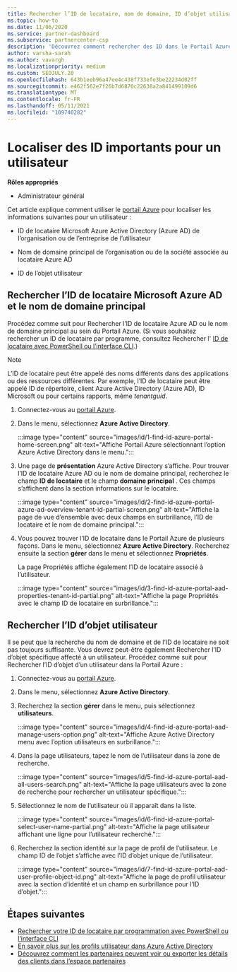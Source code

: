 ```yaml
---
title: Rechercher l’ID de locataire, nom de domaine, ID d’objet utilisateur
ms.topic: how-to
ms.date: 11/06/2020
ms.service: partner-dashboard
ms.subservice: partnercenter-csp
description: 'Découvrez comment rechercher des ID dans le Portail Azure : l’ID de locataire Azure AD de l’organisation, le nom de domaine ou l’ID d’objet utilisateur spécifique. Certaines tâches ont besoin de ces informations.'
author: varsha-sarah
ms.author: vavargh
ms.localizationpriority: medium
ms.custom: SEOJULY.20
ms.openlocfilehash: 643b1eeb96a47ee4c438f733efe3be22234d02ff
ms.sourcegitcommit: e462f562e7f26b7d6870c22638a2a841499109d6
ms.translationtype: MT
ms.contentlocale: fr-FR
ms.lasthandoff: 05/11/2021
ms.locfileid: "109740282"
---
```

# <a name="locate-important-ids-for-a-user"></a>Localiser des ID importants pour un utilisateur

**Rôles appropriés**

- Administrateur général

Cet article explique comment utiliser le [portail Azure](https://portal.azure.com/) pour localiser les informations suivantes pour un utilisateur :

- ID de locataire Microsoft Azure Active Directory (Azure AD) de l’organisation ou de l’entreprise de l’utilisateur

- Nom de domaine principal de l’organisation ou de la société associée au locataire Azure AD

- ID de l’objet utilisateur

## <a name="find-the-microsoft-azure-ad-tenant-id-and-primary-domain-name"></a>Rechercher l’ID de locataire Microsoft Azure AD et le nom de domaine principal

Procédez comme suit pour Rechercher l’ID de locataire Azure AD ou le nom de domaine principal au sein du Portail Azure. (Si vous souhaitez rechercher un ID de locataire par programme, consultez Rechercher l' [ID de locataire avec PowerShell ou l’interface CLI](/azure/active-directory/fundamentals/active-directory-how-to-find-tenant#find-tenant-id-with-powershell).)

> [!NOTE]
> L’ID de locataire peut être appelé des noms différents dans des applications ou des ressources différentes. Par exemple, l’ID de locataire peut être appelé ID de répertoire, client Azure Active Directory (Azure AD), ID Microsoft ou pour certains rapports, même *tenantguid*.

1. Connectez-vous au [portail Azure](https://portal.azure.com/).

2. Dans le menu, sélectionnez **Azure Active Directory**.

   :::image type="content" source="images/id/1-find-id-azure-portal-home-screen.png" alt-text="Affiche Portail Azure sélectionnant l’option Azure Active Directory dans le menu.":::

3. Une page de **présentation** Azure Active Directory s’affiche. Pour trouver l’ID de locataire Azure AD ou le nom de domaine principal, recherchez le champ **ID de locataire** et le champ **domaine principal** . Ces champs s’affichent dans la section informations sur le locataire.

   :::image type="content" source="images/id/2-find-id-azure-portal-azure-ad-overview-tenant-id-partial-screen.png" alt-text="Affiche la page de vue d’ensemble avec deux champs en surbrillance, l’ID de locataire et le nom de domaine principal.":::

4. Vous pouvez trouver l’ID de locataire dans le Portail Azure de plusieurs façons. Dans le menu, sélectionnez **Azure Active Directory**. Recherchez ensuite la section **gérer** dans le menu et sélectionnez **Propriétés**.

   La page Propriétés affiche également l’ID de locataire associé à l’utilisateur.

   :::image type="content" source="images/id/3-find-id-azure-portal-aad-properties-tenant-id-partial.png" alt-text="Affiche la page Propriétés avec le champ ID de locataire en surbrillance.":::

## <a name="find-the-user-object-id"></a>Rechercher l’ID d’objet utilisateur

Il se peut que la recherche du nom de domaine et de l’ID de locataire ne soit pas toujours suffisante. Vous devrez peut-être également Rechercher l’ID d’objet spécifique affecté à un utilisateur. Procédez comme suit pour Rechercher l’ID d’objet d’un utilisateur dans la Portail Azure :

1. Connectez-vous au [portail Azure](https://portal.azure.com/).

2. Dans le menu, sélectionnez **Azure Active Directory**.

3. Recherchez la section **gérer** dans le menu, puis sélectionnez **utilisateurs**.

      :::image type="content" source="images/id/4-find-id-azure-portal-aad-manage-users-option.png" alt-text="Affiche Azure Active Directory menu avec l’option utilisateurs en surbrillance.":::

4. Dans la page utilisateurs, tapez le nom de l’utilisateur dans la zone de recherche.

      :::image type="content" source="images/id/5-find-id-azure-portal-aad-all-users-search.png" alt-text="Affiche la page utilisateurs avec la zone de recherche pour rechercher un utilisateur spécifique.":::

5. Sélectionnez le nom de l’utilisateur où il apparaît dans la liste.  

      :::image type="content" source="images/id/6-find-id-azure-portal-select-user-name-partial.png" alt-text="Affiche la page utilisateur affichant une ligne pour l’utilisateur recherché.":::

6. Recherchez la section identité sur la page de profil de l’utilisateur. Le champ ID de l’objet s’affiche avec l’ID d’objet unique de l’utilisateur.

      :::image type="content" source="images/id/7-find-id-azure-portal-aad-user-profile-object-id.png" alt-text="Affiche la page de profil utilisateur avec la section d’identité et un champ en surbrillance pour l’ID d’objet.":::

## <a name="next-steps"></a>Étapes suivantes

- [Rechercher votre ID de locataire par programmation avec PowerShell ou l’interface CLI](/azure/active-directory/fundamentals/active-directory-how-to-find-tenant)
- [En savoir plus sur les profils utilisateur dans Azure Active Directory](/azure/active-directory/fundamentals/active-directory-users-profile-azure-portal)
- [Découvrez comment les partenaires peuvent voir ou exporter les détails des clients dans l’espace partenaires](see-your-customer-list.md)

